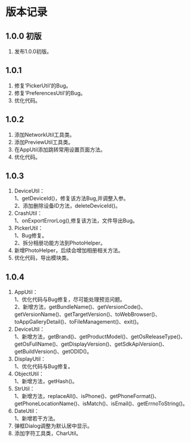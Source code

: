 # 版本记录

## 1.0.0 初版
1. 发布1.0.0初版。

## 1.0.1
1. 修复‘PickerUtil’的Bug。
2. 修复‘PreferencesUtil’的Bug。
3. 优化代码。

## 1.0.2
1. 添加NetworkUtil工具类。
2. 添加PreviewUtil工具类。
3. 在AppUtil添加跳转常用设置页面方法。
4. 优化代码。

## 1.0.3
1. DeviceUtil：   
    1、getDeviceId()，修复该方法Bug,并调整入参。   
    2、添加删除设备ID方法，deleteDeviceId()。 
2. CrashUtil：   
    1、onExportErrorLog(),修复该方法，文件导出Bug。
3. PickerUtil：   
    1、Bug修复。  
    2、拆分相册功能方法到PhotoHelper。  
4. 新增PhotoHelper，后续会增加相册相关方法。  
5. 优化代码，导出模块类。

## 1.0.4
1. AppUtil：   
   1、优化代码与Bug修复，尽可能处理预览问题。     
   2、新增方法，getBundleName()、getVersionCode()、getVersionName()、getTargetVersion()、toWebBrowser()、toAppGalleryDetail()、toFileManagement()、exit()。    
2. DeviceUtil：      
   1、新增方法，getBrand()、getProductModel()、getOsReleaseType()、getOsFullName()、getDisplayVersion()、getSdkApiVersion()、getBuildVersion()、getODID()。     
3. DisplayUtil：    
   1、优化代码与Bug修复。     
4. ObjectUtil：   
   1、新增方法，getHash()。   
5. StrUtil：     
      1、新增方法，replaceAll()、isPhone()、getPhoneFormat()、getPhoneLocationName()、isMatch()、isEmail()、getErrnoToString()。   
6. DateUtil：   
   1、新增若干方法。   
7. 弹框Dialog调整为默认居中显示。   
8. 添加字符工具类，CharUtil。   
